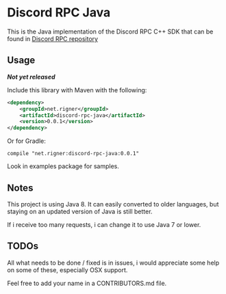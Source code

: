 # Discord RPC Java

This is the Java implementation of the Discord RPC C++ SDK that can be found in [Discord RPC repository](https://github.com/discordapp/discord-rpc)

## Usage

_**Not yet released**_

Include this library with Maven with the following:
```xml
<dependency>
    <groupId>net.rigner</groupId>
    <artifactId>discord-rpc-java</artifactId>
    <version>0.0.1</version>
</dependency>
```

Or for Gradle:
```
compile "net.rigner:discord-rpc-java:0.0.1"
```

Look in examples package for samples.

## Notes

This project is using Java 8. It can easily converted to older languages, but staying on an updated version of Java is still better.

If i receive too many requests, i can change it to use Java 7 or lower.

## TODOs

All what needs to be done / fixed is in issues, i would appreciate some help on some of these, especially OSX support.

Feel free to add your name in a CONTRIBUTORS.md file.


